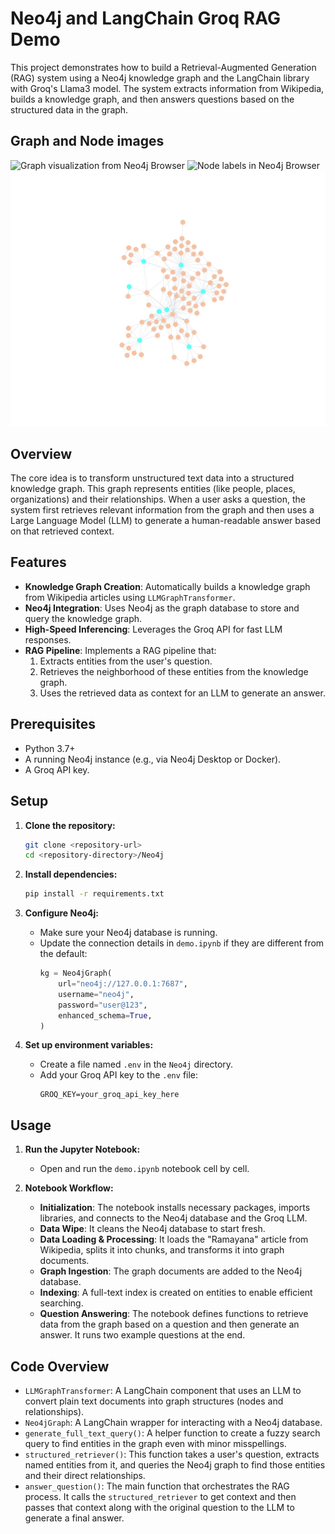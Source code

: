 # Neo4j and LangChain Groq RAG Demo

This project demonstrates how to build a Retrieval-Augmented Generation (RAG) system using a Neo4j knowledge graph and the LangChain library with Groq's Llama3 model. The system extracts information from Wikipedia, builds a knowledge graph, and then answers questions based on the structured data in the graph.

## Graph and Node images

![Graph visualization from Neo4j Browser](images/Screenshot%202025-07-22%20at%2010.41.53%E2%80%AFPM.png)
![Node labels in Neo4j Browser](images/Screenshot%202025-07-22%20at%2010.43.02%E2%80%AFPM.png)
![Full graph visualisation](images/visualisation.png)

## Overview

The core idea is to transform unstructured text data into a structured knowledge graph. This graph represents entities (like people, places, organizations) and their relationships. When a user asks a question, the system first retrieves relevant information from the graph and then uses a Large Language Model (LLM) to generate a human-readable answer based on that retrieved context.

## Features

- **Knowledge Graph Creation**: Automatically builds a knowledge graph from Wikipedia articles using `LLMGraphTransformer`.
- **Neo4j Integration**: Uses Neo4j as the graph database to store and query the knowledge graph.
- **High-Speed Inferencing**: Leverages the Groq API for fast LLM responses.
- **RAG Pipeline**: Implements a RAG pipeline that:
    1. Extracts entities from the user's question.
    2. Retrieves the neighborhood of these entities from the knowledge graph.
    3. Uses the retrieved data as context for an LLM to generate an answer.

## Prerequisites

- Python 3.7+
- A running Neo4j instance (e.g., via Neo4j Desktop or Docker).
- A Groq API key.

## Setup

1.  **Clone the repository:**
    ```bash
    git clone <repository-url>
    cd <repository-directory>/Neo4j
    ```

2.  **Install dependencies:**
    ```bash
    pip install -r requirements.txt
    ```

3.  **Configure Neo4j:**
    - Make sure your Neo4j database is running.
    - Update the connection details in `demo.ipynb` if they are different from the default:
      ```python
      kg = Neo4jGraph(
          url="neo4j://127.0.0.1:7687", 
          username="neo4j", 
          password="user@123", 
          enhanced_schema=True, 
      )
      ```

4.  **Set up environment variables:**
    - Create a file named `.env` in the `Neo4j` directory.
    - Add your Groq API key to the `.env` file:
      ```
      GROQ_KEY=your_groq_api_key_here
      ```

## Usage

1.  **Run the Jupyter Notebook:**
    - Open and run the `demo.ipynb` notebook cell by cell.

2.  **Notebook Workflow:**
    - **Initialization**: The notebook installs necessary packages, imports libraries, and connects to the Neo4j database and the Groq LLM.
    - **Data Wipe**: It cleans the Neo4j database to start fresh.
    - **Data Loading & Processing**: It loads the "Ramayana" article from Wikipedia, splits it into chunks, and transforms it into graph documents.
    - **Graph Ingestion**: The graph documents are added to the Neo4j database.
    - **Indexing**: A full-text index is created on entities to enable efficient searching.
    - **Question Answering**: The notebook defines functions to retrieve data from the graph based on a question and then generate an answer. It runs two example questions at the end.

## Code Overview

-   `LLMGraphTransformer`: A LangChain component that uses an LLM to convert plain text documents into graph structures (nodes and relationships).
-   `Neo4jGraph`: A LangChain wrapper for interacting with a Neo4j database.
-   `generate_full_text_query()`: A helper function to create a fuzzy search query to find entities in the graph even with minor misspellings.
-   `structured_retriever()`: This function takes a user's question, extracts named entities from it, and queries the Neo4j graph to find those entities and their direct relationships.
-   `answer_question()`: The main function that orchestrates the RAG process. It calls the `structured_retriever` to get context and then passes that context along with the original question to the LLM to generate a final answer.
